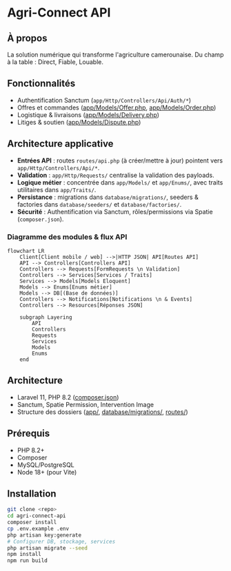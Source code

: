 # Agri-Connect API

## À propos
La solution numérique qui transforme l'agriculture camerounaise. Du champ à la table : Direct, Fiable, Louable.

## Fonctionnalités
- Authentification Sanctum (`app/Http/Controllers/Api/Auth/*`)
- Offres et commandes ([app/Models/Offer.php](cci:7://file:///d:/Bel/projets/projet_laravel/projet_agri_connect/agri-connect-api/app/Models/Offer.php:0:0-0:0), [app/Models/Order.php](cci:7://file:///d:/Bel/projets/projet_laravel/projet_agri_connect/agri-connect-api/app/Models/Order.php:0:0-0:0))
- Logistique & livraisons ([app/Models/Delivery.php](cci:7://file:///d:/Bel/projets/projet_laravel/projet_agri_connect/agri-connect-api/app/Models/Delivery.php:0:0-0:0))
- Litiges & soutien ([app/Models/Dispute.php](cci:7://file:///d:/Bel/projets/projet_laravel/projet_agri_connect/agri-connect-api/app/Models/Dispute.php:0:0-0:0))

## Architecture applicative
- **Entrées API** : routes `routes/api.php` (à créer/mettre à jour) pointent vers `app/Http/Controllers/Api/*`.
- **Validation** : `app/Http/Requests/` centralise la validation des payloads.
- **Logique métier** : concentrée dans `app/Models/` et `app/Enums/`, avec traits utilitaires dans `app/Traits/`.
- **Persistance** : migrations dans `database/migrations/`, seeders & factories dans `database/seeders/` et `database/factories/`.
- **Sécurité** : Authentification via Sanctum, rôles/permissions via Spatie (`composer.json`).

### Diagramme des modules & flux API
```mermaid
flowchart LR
    Client[Client mobile / web] -->|HTTP JSON| API[Routes API]
    API --> Controllers[Controllers API]
    Controllers --> Requests[FormRequests \n Validation]
    Controllers --> Services[Services / Traits]
    Services --> Models[Models Eloquent]
    Models --> Enums[Enums métier]
    Models --> DB[(Base de données)]
    Controllers --> Notifications[Notifications \n & Events]
    Controllers --> Resources[Réponses JSON]

    subgraph Layering
        API
        Controllers
        Requests
        Services
        Models
        Enums
    end
```

## Architecture
- Laravel 11, PHP 8.2 ([composer.json](cci:7://file:///d:/Bel/projets/projet_laravel/projet_agri_connect/agri-connect-api/composer.json:0:0-0:0))
- Sanctum, Spatie Permission, Intervention Image
- Structure des dossiers ([app/](cci:7://file:///d:/Bel/projets/projet_laravel/projet_agri_connect/agri-connect-api/app:0:0-0:0), [database/migrations/](cci:7://file:///d:/Bel/projets/projet_laravel/projet_agri_connect/agri-connect-api/database/migrations:0:0-0:0), [routes/](cci:7://file:///d:/Bel/projets/projet_laravel/projet_agri_connect/agri-connect-api/routes:0:0-0:0))

## Prérequis
- PHP 8.2+
- Composer
- MySQL/PostgreSQL
- Node 18+ (pour Vite)

## Installation
```bash
git clone <repo>
cd agri-connect-api
composer install
cp .env.example .env
php artisan key:generate
# Configurer DB, stockage, services
php artisan migrate --seed
npm install
npm run build